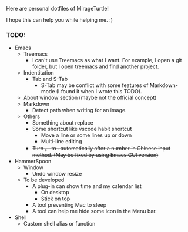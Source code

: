 Here are personal dotfiles of MirageTurtle!

I hope this can help you while helping me. :)

### TODO:

+ Emacs
  + Treemacs
	+ I can't use Treemacs as what I want. For example, I open a git folder, but I open treemacs and find another project.
  + Indentitation
    + Tab and S-Tab
	  + S-Tab may be conflict with some features of Markdown-mode (I found it when I wrote this TODO).
  + About window section (maybe not the official concept)
  + Markdown
    + Detect path when writing for an image.
  + Others
	+ Something about replace
	+ Some shortcut like vscode habit shortcut
	  + Move a line or some lines up or down
	  + Multi-line editing
	+ ~~Turn 。 to . automatically after a number in Chinese input method. (May be fixed by using Emacs GUI version)~~
+ HammerSpoon
  + Window
	+ Undo window resize
  + To be developed
	+ A plug-in can show time and my calendar list
	  + On desktop
	  + Stick on top
    + A tool preventing Mac to sleep
	+ A tool can help me hide some icon in the Menu bar.
+ Shell
  + Custom shell alias or function
